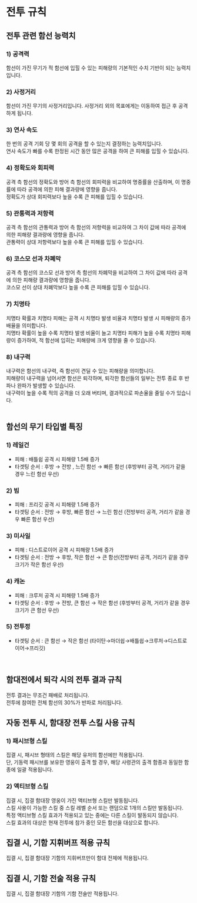 # 전투 규칙


## 전투 관련 함선 능력치


### 1) 공격력

함선이 가진 무기가 적 함선에 입힐 수 있는 피해량의 기본적인 수치 기반이 되는 능력치입니다.<br>


### 2) 사정거리

함선이 가진 무기의 사정거리입니다. 사정거리 외의 목표에게는 이동하여 접근 후 공격하게 됩니다.<br>


### 3) 연사 속도

한 번의 공격 기회 당 몇 회의 공격을 할 수 있는지 결정하는 능력치입니다.<br>
연사 속도가 빠를 수록 한정된 시간 동안 많은 공격을 하여 큰 피해를 입힐 수 있습니다.<br>


### 4) 정확도와 회피력

공격 측 함선의 정확도와 방어 측 함선의 회피력을 비교하여 명중률을 산출하며, 이 명중률에 따라 공격에 의한 피해 결과량에 영향을 줍니다.<br>
정확도가 상대 회피력보다 높을 수록 큰 피해를 입힐 수 있습니다.<br>


### 5) 관통력과 저항력

공격 측 함선의 관통력과 방어 측 함선의 저항력을 비교하여 그 차이 값에 따라 공격에 의한 피해량 결과량에 영향을 줍니다.<br>
관통력이 상대 저항력보다 높을 수록 큰 피해를 입힐 수 있습니다.<br>

### 6) 코스모 선과 차폐막
공격 측 함선의 코스모 선과 방어 측 함선의 차폐막을 비교하여 그 차이 값에 따라 공격에 의한 피해량 결과량에 영향을 줍니다.<br>
코스모 선이 상대 차폐막보다 높을 수록 큰 피해를 입힐 수 있습니다.<br>


### 7) 치명타

치명타 확률과 치명타 피해는 공격 시 치명타 발생 비율과 치명타 발생 시 피해량의 증가 배율을 의미합니다.<br>
치명타 확률이 높을 수록 치명타 발생 비율이 늘고 치명타 피해가 높을 수록 치명타 피해량이 증가하여, 적 함선에 입히는 피해량에 크게 영향을 줄 수 있습니다.<br>


### 8) 내구력

내구력은 함선의 내구력, 즉 함선이 견딜 수 있는 피해량을 의미합니다.<br>
피해량이 내구력을 넘어서면 함선은 퇴각하며, 퇴각한 함선들의 일부는 전투 종료 후 반파나 완파가 발생할 수 있습니다.<br>
내구력이 높을 수록 적의 공격을 더 오래 버티며, 결과적으로 파손율을 줄일 수가 있습니다.<br>
<br>


## 함선의 무기 타입별 특징


### 1) 레일건

- 피해 : 배틀쉽 공격 시 피해량 1.5배 증가
- 타겟팅 순서 : 후방 → 전방 , 느린 함선 → 빠른 함선 (후방부터 공격, 거리가 같을 경우 느린 함선 우선)


### 2) 빔

- 피해 : 프리깃 공격 시 피해량 1.5배 증가
- 타겟팅 순서 : 전방 → 후방, 빠른 함선 → 느린 함선 (전방부터 공격, 거리가 같을 경우 빠른 함선 우선)


### 3) 미사일

- 피해 : 디스트로이어 공격 시 피해량 1.5배 증가
- 타겟팅 순서 : 전방 → 후방, 작은 함선 → 큰 함선(전방부터 공격, 거리가 같을 경우 크기가 작은 함선 우선)


### 4) 캐논

- 피해 : 크루저 공격 시 피해량 1.5배 증가
- 타겟팅 순서 : 후방 → 전방, 큰 함선 → 작은 함선 (후방부터 공격, 거리가 같을 경우 크기가 큰 함선 우선)


### 5) 전투정

- 타겟팅 순서 : 큰 함선 → 작은 함선 (타이탄→마더쉽→배틀쉽→크루저→디스트로이어→프리깃)
<br>



## 함대전에서 퇴각 시의 전투 결과 규칙


전투 결과는 무조건 패배로 처리됩니다.<br>
전투에 참여한 전체 함선의 30%가 반파로 처리됩니다.<br>



## 자동 전투 시, 함대장 전투 스킬 사용 규칙


### 1) 패시브형 스킬

집결 시, 패시브 형태의 스킬은 해당 유저의 함선에만 적용됩니다.<br>
단, 기동력 패시브를 보유한 영웅이 출격 할 경우, 해당 사령관의 출격 함종과 동일한 함종에 일괄 적용됩니다.

### 2) 액티브형 스킬

집결 시, 집결 함대장 영웅이 가진 액티브형 스킬만 발동됩니다.<br>
스킬 사용이 가능한 스킬 중 스킬 레벨 순서 또는 랜덤으로 1개의 스킬만 발동됩니다.<br>
특정 액티브형 스킬 효과가 적용되고 있는 중에는 다른 스킬이 발동되지 않습니다.<br>
스킬 효과의 대상은 현재 전투에 참가 중인 모든 함선을 대상으로 합니다.<br>



## 집결 시, 기함 지휘버프 적용 규칙

집결 시, 집결 함대장 기함의 지휘버프만이 함대 전체에 적용됩니다.



## 집결 시, 기함 전술 적용 규칙

집결 시, 집결 함대장 기함의 기함 전술만 적용됩니다.
